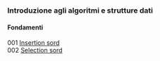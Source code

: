 ### Introduzione agli algoritmi e strutture dati

#### Fondamenti
001
<a href="001 Insertion sort" >Insertion sord</a><br>
002
<a href="002 Selection sort" >Selection sord</a><br>
